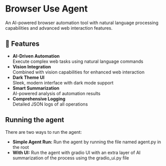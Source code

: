 # Browser Use Agent

An AI-powered browser automation tool with natural language processing capabilities and advanced web interaction features.

## 🌟 Features

- **AI-Driven Automation**  
  Execute complex web tasks using natural language commands
- **Vision Integration**  
  Combined with vision capabilities for enhanced web interaction
- **Dark Theme UI**  
  Sleek, modern interface with dark mode support
- **Smart Summarization**  
  AI-powered analysis of automation results
- **Comprehensive Logging**  
  Detailed JSON logs of all operations

## Running the agent
There are two ways to run the agent:
- **Simple Agent Run:**
    Run the agent by running the file named agent.py in the root
- **With UI:**
    Run the agent with gradio UI with an extra layer of AI summarization of the process using the gradio_ui.py file